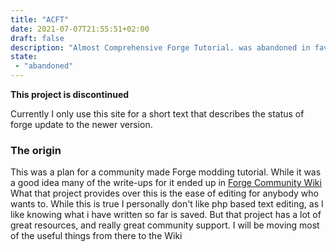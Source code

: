 ```yaml
---
title: "ACFT"
date: 2021-07-07T21:55:51+02:00
draft: false
description: "Almost Comprehensive Forge Tutorial. was abandoned in favour of the Community Wiki"
state:
 - "abandoned"
---
```




**This project is discontinued**

Currently I only use this site for a short text that describes the status of forge update to the newer version.

### The origin

This was a plan for a community made Forge modding tutorial. While it was a good idea many of the write-ups for it ended up in [Forge Community Wiki](https://forge.gemwire.uk/wiki/Main_Page)
What that project provides over this is the ease of editing for anybody who wants to. While this is true I personally don't like php based text editing, as I like knowing what i have written so far is saved. But that project has a lot of great resources, and really great community support. I will be moving most of the useful things from there to the Wiki
